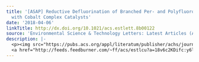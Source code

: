 ```yaml
---
title: '[ASAP] Reductive Defluorination of Branched Per- and Polyfluoroalkyl Substances
  with Cobalt Complex Catalysts'
date: '2018-04-06'
linkTitle: http://dx.doi.org/10.1021/acs.estlett.8b00122
source: 'Environmental Science & Technology Letters: Latest Articles (ACS Publications)'
description: |-
  <p><img src="https://pubs.acs.org/appl/literatum/publisher/achs/journals/content/estlcu/0/estlcu.ahead-of-print/acs.estlett.8b00122/20180406/images/medium/ez-2018-001226_0004.gif" alt="TOC Graphic"/></p><div><cite>Environmental Science & Technology Letters</cite></div><div>DOI: 10.1021/acs.estlett.8b00122</div><div class="feedflare">
  <a href="http://feeds.feedburner.com/~ff/acs/estlcu?a=18v6c2KDifc:y6lHiL4x9Dg:yIl2AUoC8zA"><img src="http://feeds.feedburner.com/~ff/acs/estlcu?d=yIl2AUoC8zA" borde
---
```

